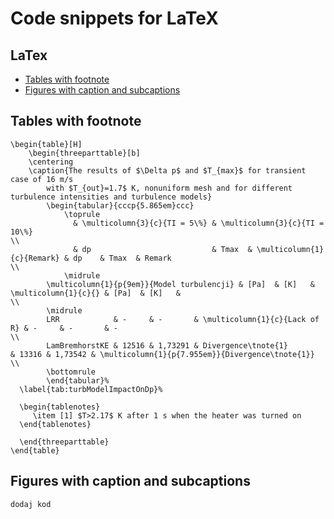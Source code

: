 Code snippets for LaTeX
========================================


LaTex
------------

- [Tables with footnote](#tables-with-footnote)
- [Figures with caption and subcaptions](#figures-with-caption-and-subcaptions)


## Tables with footnote

	\begin{table}[H]
		\begin{threeparttable}[b]
		\centering
		\caption{The results of $\Delta p$ and $T_{max}$ for transient case of 16 m/s
			with $T_{out}=1.7$ K, nonuniform mesh and for different turbulence intensities and turbulence models}
			\begin{tabular}{cccp{5.865em}ccc}
				\toprule
	    	      & \multicolumn{3}{c}{TI = 5\%} & \multicolumn{3}{c}{TI = 10\%}                                                                 \\
	    	      & dp                           & Tmax  & \multicolumn{1}{c}{Remark} & dp    & Tmax  & Remark                                   \\
				\midrule
	    	\multicolumn{1}{p{9em}}{Model turbulencji} & [Pa]  & [K]   & \multicolumn{1}{c}{} & [Pa]  & [K]   &                                  \\
	    	\midrule
	    	LRR            & -     & -       & \multicolumn{1}{c}{Lack of R} & -     & -       & -                                                \\
			LamBremhorstKE & 12516 & 1,73291 & Divergence\tnote{1}           & 13316 & 1,73542 & \multicolumn{1}{p{7.955em}}{Divergence\tnote{1}} \\
	    	\bottomrule
	    	\end{tabular}%
	  \label{tab:turbModelImpactOnDp}%

	  \begin{tablenotes}
	     \item [1] $T>2.17$ K after 1 s when the heater was turned on
	  \end{tablenotes}

	  \end{threeparttable}
	\end{table}

## Figures with caption and subcaptions


	dodaj kod




